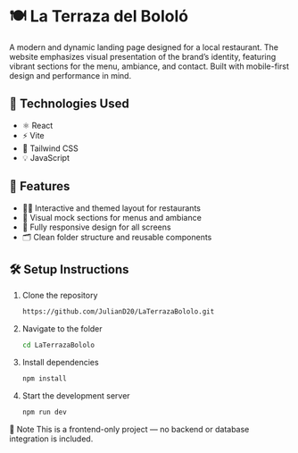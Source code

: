 # 🍽️ La Terraza del Bololó

A modern and dynamic landing page designed for a local restaurant. The website emphasizes visual presentation of the brand’s identity, featuring vibrant sections for the menu, ambiance, and contact. Built with mobile-first design and performance in mind.

## 🚀 Technologies Used
- ⚛️ React
- ⚡ Vite
- 🎨 Tailwind CSS
- 💡 JavaScript

## 🎯 Features
- 🧑‍🍳 Interactive and themed layout for restaurants
- 🍷 Visual mock sections for menus and ambiance
- 📱 Fully responsive design for all screens
- 🗂️ Clean folder structure and reusable components

## 🛠️ Setup Instructions
1. Clone the repository  
   ```bash
   https://github.com/JulianD20/LaTerrazaBololo.git

2. Navigate to the folder
   ```bash
   cd LaTerrazaBololo

3. Install dependencies
    ```bash
   npm install

4. Start the development server
   ```bash
   npm run dev

📌 Note
This is a frontend-only project — no backend or database integration is included.
